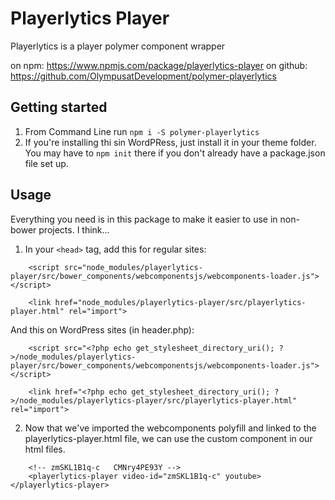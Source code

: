 # Playerlytics Player
Playerlytics is a player polymer component wrapper 

on npm: https://www.npmjs.com/package/playerlytics-player
on github: https://github.com/OlympusatDevelopment/polymer-playerlytics

## Getting started
1. From Command Line run `npm i -S polymer-playerlytics`
2. If you're installing thi sin WordPRess, just install it in your theme folder. You may have to `npm init` there if you don't already have a package.json file set up.


## Usage
Everything you need is in this package to make it easier to use in non-bower projects. I think...

1. In your ```<head>``` tag, add this for regular sites: 
```
    <script src="node_modules/playerlytics-player/src/bower_components/webcomponentsjs/webcomponents-loader.js"></script>

    <link href="node_modules/playerlytics-player/src/playerlytics-player.html" rel="import">
```

And this on WordPress sites (in header.php):
```
    <script src="<?php echo get_stylesheet_directory_uri(); ?>/node_modules/playerlytics-player/src/bower_components/webcomponentsjs/webcomponents-loader.js"></script>

    <link href="<?php echo get_stylesheet_directory_uri(); ?>/node_modules/playerlytics-player/src/playerlytics-player.html" rel="import">
```

2. Now that we've imported the webcomponents polyfill and linked to the playerlytics-player.html file, we can use the custom component in our html files.
```
    <!-- zmSKL1B1q-c   CMNry4PE93Y -->
    <playerlytics-player video-id="zmSKL1B1q-c" youtube></playerlytics-player> 
```



